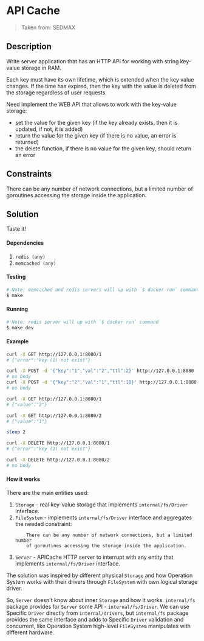 API Cache
=========

> Taken from: SEDMAX

Description
-----------

Write server application that has an HTTP API for working with string key-value storage in RAM.

Each key must have its own lifetime, which is extended when the key value changes.
If the time has expired, then the key with the value is deleted from the storage 
regardless of user requests.

Need implement the WEB API that allows to work with the key-value storage:

 - set the value for the given key (if the key already exists, then it is updated, if not, it is added)
 - return the value for the given key (if there is no value, an error is returned)
 - the delete function, if there is no value for the given key, should return an error

Constraints
-----------

There can be any number of network connections, but a limited number 
of goroutines accessing the storage inside the application.

Solution
--------

Taste it!

#### Dependencies

1. `redis (any)`
2. `memcached (any)`

#### Testing

```bash
# Note: memcached and redis servers will up with `$ docker run` command
$ make
```

#### Running

```bash
# Note: redis server will up with `$ docker run` command
$ make dev
```

#### Example

```bash
curl -X GET http://127.0.0.1:8080/1
# {"error":"key (1) not exist"}

curl -X POST -d '{"key":"1","val":"2","ttl":2}' http://127.0.0.1:8080
# no body
curl -X POST -d '{"key":"2","val":"1","ttl":10}' http://127.0.0.1:8080
# no body

curl -X GET http://127.0.0.1:8080/1
# {"value":"2"}

curl -X GET http://127.0.0.1:8080/2
# {"value":"1"}

sleep 2

curl -X DELETE http://127.0.0.1:8080/1
# {"error":"key (1) not exist"}

curl -X DELETE http://127.0.0.1:8080/2 
# no body
```

#### How it works

There are the main entities used:

1. `Storage` - real key-value storage that implements `internal/fs/Driver` interface.
2. `FileSystem` - implements `internal/fs/Driver` interface and aggregates the needed constraint:
    ```
        There can be any number of network connections, but a limited number 
        of goroutines accessing the storage inside the application.
    ```
3. `Server` - APICache HTTP server to interrupt with any entity that implements `internal/fs/Driver` interface.

The solution was inspired by different physical `Storage` and how Operation System 
works with their drivers through `FileSystem` with own logical storage driver.

So, `Server` doesn't know about inner `Storage` and how it works. 
`internal/fs` package provides for `Server` some API - `internal/fs/Driver`. 
We can use Specific `Driver` directly from `internal/drivers`, but `internal/fs` package
provides the same interface and adds to Specific `Driver` validation and concurrent, 
like Operation System high-level `FileSystem` manipulates with different hardware.
